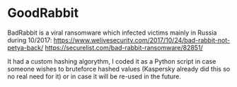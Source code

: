 # GoodRabbit
BadRabbit is a viral ransomware which infected victims mainly in Russia during 10/2017:
https://www.welivesecurity.com/2017/10/24/bad-rabbit-not-petya-back/
https://securelist.com/bad-rabbit-ransomware/82851/

It had a custom hashing algorythm, I coded it as a Python script in case someone wishes to bruteforce hashed values (Kaspersky already did this so no real need for it) or in case it will be re-used in the future.
